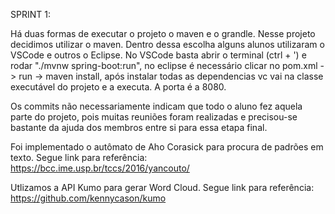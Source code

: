 SPRINT 1:

Há duas formas de executar o projeto o maven e o grandle.
Nesse projeto decidimos utilizar o maven.
Dentro dessa escolha alguns alunos utilizaram o VSCode e outros o Eclipse.
No VSCode basta abrir o terminal (ctrl + ') e rodar "./mvnw spring-boot:run", no eclipse é necessário clicar no pom.xml -> run -> maven install, após instalar todas as dependencias vc vai na classe executável do projeto e a executa. A porta é a 8080.

Os commits não necessariamente indicam que todo o aluno fez aquela parte do projeto, pois muitas reuniões foram realizadas e precisou-se bastante da ajuda dos membros entre si para essa etapa final. 

Foi implementado o autômato de Aho Corasick para procura de padrões em texto.
Segue link para referência: https://bcc.ime.usp.br/tccs/2016/yancouto/

Utlizamos a API Kumo para gerar Word Cloud.
Segue link para referência: https://github.com/kennycason/kumo

